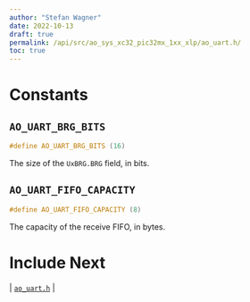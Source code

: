 ```yaml
---
author: "Stefan Wagner"
date: 2022-10-13
draft: true
permalink: /api/src/ao_sys_xc32_pic32mx_1xx_xlp/ao_uart.h/
toc: true
---
```


# Constants

## `AO_UART_BRG_BITS`

```c
#define AO_UART_BRG_BITS (16)
```

The size of the `UxBRG.BRG` field, in bits.

## `AO_UART_FIFO_CAPACITY`

```c
#define AO_UART_FIFO_CAPACITY (8)
```

The capacity of the receive FIFO, in bytes.

# Include Next

| [`ao_uart.h`](../ao_sys_xc32_pic32/ao_uart.h.md) |
